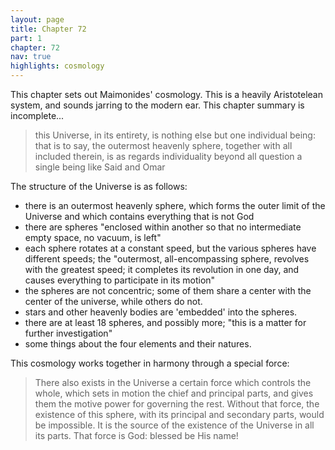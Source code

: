 ```yaml
---
layout: page
title: Chapter 72
part: 1
chapter: 72
nav: true
highlights: cosmology
---
```


This chapter sets out Maimonides' cosmology. This is a heavily Aristotelean system, and sounds jarring to the modern ear. This chapter summary is incomplete...

> this Universe, in its entirety, is nothing else but one individual being: that is to say, the outermost heavenly sphere, together with all included therein, is as regards individuality beyond all question a single being like Said and Omar

The structure of the Universe is as follows:
- there is an outermost heavenly sphere, which forms the outer limit of the Universe and which contains everything that is not God
- there are spheres "enclosed within another so that no intermediate empty space, no vacuum, is left"
- each sphere rotates at a constant speed, but the various spheres have different speeds; the "outermost, all-encompassing sphere, revolves with the greatest speed; it completes its revolution in one day, and causes everything to participate in its motion"
- the spheres are not concentric; some of them share a center with the center of the universe, while others do not.
- stars and other heavenly bodies are 'embedded' into the spheres.
- there are at least 18 spheres, and possibly more; "this is a matter for further investigation"
- some things about the four elements and their natures.

This cosmology works together in harmony through a special force:
> There also exists in the Universe a certain force which controls the whole, which sets in motion the chief and principal parts, and gives them the motive power for governing the rest. Without that force, the existence of this sphere, with its principal and secondary parts, would be impossible. It is the source of the existence of the Universe in all its parts. That force is God: blessed be His name!
